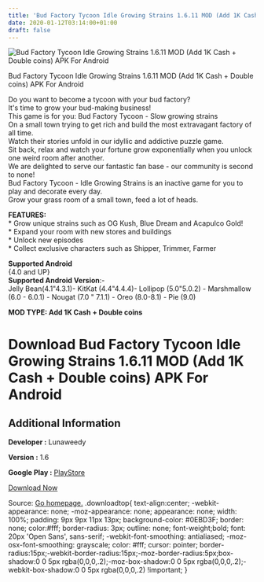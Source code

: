 ```yaml
---
title: 'Bud Factory Tycoon Idle Growing Strains 1.6.11 MOD (Add 1K Cash + Double coins) APK For Android'
date: 2020-01-12T03:14:00+01:00
draft: false
---
```


![Bud Factory Tycoon Idle Growing Strains 1.6.11 MOD (Add 1K Cash + Double coins) APK For Android](https://i0.wp.com/apkhome.net/wp-content/uploads/2020/01/Bud-Factory-Tycoon-Idle-Growing-Strains-1.6.11-MOD-Add-1K-Cash-Double-coins.jpg "Bud Factory Tycoon Idle Growing Strains 1.6.11 MOD (Add 1K Cash + Double coins) APK For Android")

  

Bud Factory Tycoon Idle Growing Strains 1.6.11 MOD (Add 1K Cash + Double coins) APK For Android

Do you want to become a tycoon with your bud factory?  
It's time to grow your bud-making business!  
This game is for you: Bud Factory Tycoon - Slow growing strains  
On a small town trying to get rich and build the most extravagant factory of all time.  
Watch their stories unfold in our idyllic and addictive puzzle game.  
Sit back, relax and watch your fortune grow exponentially when you unlock one weird room after another.  
We are delighted to serve our fantastic fan base - our community is second to none!  
Bud Factory Tycoon - Idle Growing Strains is an inactive game for you to play and decorate every day.  
Grow your grass room of a small town, feed a lot of heads.

**FEATURES:**  
\* Grow unique strains such as OG Kush, Blue Dream and Acapulco Gold!  
\* Expand your room with new stores and buildings  
\* Unlock new episodes  
\* Collect exclusive characters such as Shipper, Trimmer, Farmer

**Supported Android**  
{4.0 and UP}  
**Supported Android Version**:-  
Jelly Bean(4.1"4.3.1)- KitKat (4.4"4.4.4)- Lollipop (5.0"5.0.2) - Marshmallow (6.0 - 6.0.1) - Nougat (7.0 " 7.1.1) - Oreo (8.0-8.1) - Pie (9.0)

**MOD TYPE: Add 1K Cash + Double coins**

Download Bud Factory Tycoon Idle Growing Strains 1.6.11 MOD (Add 1K Cash + Double coins) APK For Android
========================================================================================================

Additional Information
----------------------

**Developer :** Lunaweedy

**Version :** 1.6

**Google Play :** [PlayStore](https://play.google.com/store/apps/details?id=com.bud.farm.grass.idle.firm.hempire.miner.tycoon)

  

[Download Now](https://store4app.co/post/bud-factory-tycoon-idle-growing-strains-1-6-11-mod-add-1k-cash-double-coins-apk-for-android_1578763543)

  
Source: [Go homepage.](https://store4app.co/post/bud-factory-tycoon-idle-growing-strains-1-6-11-mod-add-1k-cash-double-coins-apk-for-android_1578763543) .downloadtop{ text-align:center; -webkit-appearance: none; -moz-appearance: none; appearance: none; width: 100%; padding: 9px 9px 11px 13px; background-color: #0EBD3F; border: none; color:#fff; border-radius: 3px; outline: none; font-weight;bold; font: 20px 'Open Sans', sans-serif; -webkit-font-smoothing: antialiased; -moz-osx-font-smoothing: grayscale; color: #fff; cursor: pointer; border-radius:15px;-webkit-border-radius:15px;-moz-border-radius:5px;box-shadow:0 0 5px rgba(0,0,0,.2);-moz-box-shadow:0 0 5px rgba(0,0,0,.2);-webkit-box-shadow:0 0 5px rgba(0,0,0,.2) !important; }
